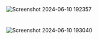 ![Screenshot 2024-06-10 192357](https://github.com/RoshniRanaDS/belly-button-challenge/assets/161755928/88db9861-db97-4feb-8fa2-7ae22aeaa8cc)
#
![Screenshot 2024-06-10 193040](https://github.com/RoshniRanaDS/belly-button-challenge/assets/161755928/3ec1c02e-b07c-4dae-9d96-2a0e3934cbd9)
